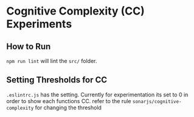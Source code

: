 # Cognitive Complexity (CC) Experiments

## How to Run

`npm run lint` will lint the `src/` folder. 

## Setting Thresholds for CC

`.eslintrc.js` has the setting. Currently for experimentation its set to 0 in order to show each functions CC. refer to the rule `sonarjs/cognitive-complexity` for changing the threshold
